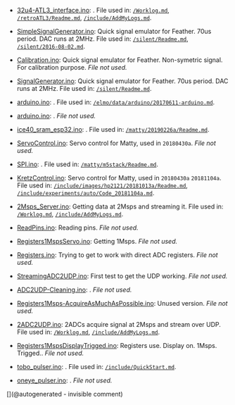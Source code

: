 * [32u4-ATL3_interface.ino](/retroATL3/data/32u4-ATL3_interface.ino): . File used in: [`/Worklog.md`](/Worklog.md), [`/retroATL3/Readme.md`](/retroATL3/Readme.md), [`/include/AddMyLogs.md`](/include/AddMyLogs.md).

* [SimpleSignalGenerator.ino](/silent/software/featherWICED/SimpleSignalGenerator.ino): Quick signal emulator for Feather. 70us period. DAC runs at 2MHz. File used in: [`/silent/Readme.md`](/silent/Readme.md), [`/silent/2016-08-02.md`](/silent/2016-08-02.md).

* [Calibration.ino](/silent/software/featherWICED/Calibration/Calibration.ino): Quick signal emulator for Feather. Non-symetric signal. For calibration purpose. _File not used._

* [SignalGenerator.ino](/silent/software/featherWICED/SignalGenerator/SignalGenerator.ino): Quick signal emulator for Feather. 70us period. DAC runs at 2MHz. File used in: [`/silent/Readme.md`](/silent/Readme.md).

* [arduino.ino](/elmo/data/arduino.ino): . File used in: [`/elmo/data/arduino/20170611-arduino.md`](/elmo/data/arduino/20170611-arduino.md).

* [arduino.ino](/elmo/data/arduiprobe/arduino.ino): . _File not used._

* [ice40_sram_esp32.ino](/matty/20190226a/ice40_sram_esp32.ino): . File used in: [`/matty/20190226a/Readme.md`](/matty/20190226a/Readme.md).

* [ServoControl.ino](/matty/20180430a/ServoControl/ServoControl.ino): Servo control for Matty, used in `20180430a`. _File not used._

* [SPI.ino](/matty/m5stack/SPI.ino): . File used in: [`/matty/m5stack/Readme.md`](/matty/m5stack/Readme.md).

* [KretzControl.ino](/include/images/kretzaw145ba/20180812a/KretzControl.ino): Servo control for Matty, used in `20180430a` `20181104a`. File used in: [`/include/images/hp2121/20181013a/Readme.md`](/include/images/hp2121/20181013a/Readme.md), [`/include/experiments/auto/Code_20181104a.md`](/include/experiments/auto/Code_20181104a.md).

* [2Msps_Server.ino](/retired/croaker/feather_tests/2Msps_Server.ino): Getting data at 2Msps and streaming it. File used in: [`/Worklog.md`](/Worklog.md), [`/include/AddMyLogs.md`](/include/AddMyLogs.md).

* [ReadPins.ino](/retired/croaker/feather_tests/ReadPins.ino): Reading pins. _File not used._

* [Registers1MspsServo.ino](/retired/croaker/feather_tests/Registers1MspsServo.ino): Getting 1Msps. _File not used._

* [Registers.ino](/retired/croaker/feather_tests/Registers.ino): Trying to get to work with direct ADC registers. _File not used._

* [StreamingADC2UDP.ino](/retired/croaker/feather_tests/StreamingADC2UDP.ino): First test to get the UDP working. _File not used._

* [ADC2UDP-Cleaning.ino](/retired/croaker/feather_tests/ADC2UDP-Cleaning.ino): . _File not used._

* [Registers1Msps-AcquireAsMuchAsPossible.ino](/retired/croaker/feather_tests/Registers1Msps-AcquireAsMuchAsPossible.ino): Unused version. _File not used._

* [2ADC2UDP.ino](/retired/croaker/feather_tests/2ADC2UDP.ino): 2ADCs acquire signal at 2Msps and stream over UDP. File used in: [`/Worklog.md`](/Worklog.md), [`/include/AddMyLogs.md`](/include/AddMyLogs.md).

* [Registers1MspsDisplayTrigged.ino](/retired/croaker/feather_tests/Registers1MspsDisplayTrigged.ino): Registers use. Display on. 1Msps. Trigged.. _File not used._

* [tobo_pulser.ino](/retired/tobo/source/tobo_pulser.ino): . File used in: [`/include/QuickStart.md`](/include/QuickStart.md).

* [oneye_pulser.ino](/retired/oneeye/oneye_pulser.ino): . _File not used._



[](@autogenerated - invisible comment)